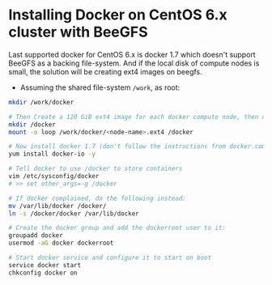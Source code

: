 # Installing Docker on CentOS 6.x cluster with BeeGFS

Last supported docker for CentOS 6.x is docker 1.7 which doesn't support BeeGFS as a backing file-system. And if the local disk of compute nodes is small, the solution will be creating ext4 images on beegfs.
* Assuming the shared file-system ``/work``, as root:
```bash
mkdir /work/docker

# Then Create a 120 GiB ext4 image for each docker compute node, then on each compute node:
mkdir /docker
mount -o loop /work/docker/<node-name>.ext4 /docker

# Now install docker 1.7 (don't follow the instructions from docker.com because CentOS 6 is not there):
yum install docker-io -y

# Tell docker to use /docker to store containers
vim /etc/sysconfig/docker
# >> set other_args=-g /docker

# If docker complained, do the following instead:
mv /var/lib/docker /docker/
ln -s /docker/docker /var/lib/docker

# Create the docker group and add the dockerroot user to it:
groupadd docker
usermod -aG docker dockerroot

# Start docker service and configure it to start on boot
service docker start
chkconfig docker on
```
